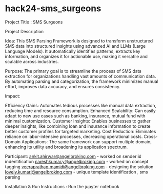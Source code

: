 # hack24-sms_surgeons

Project Title : SMS Surgeons

Project Description

Idea:
This SMS Parsing Framework is designed to transform unstructured SMS data into structured insights using advanced AI and LLMs (Large Language Models). It automatically identifies patterns, extracts key information, and organizes it for actionable use, making it versatile and scalable across industries.

Purpose:
The primary goal is to streamline the process of SMS data extraction for organizations handling vast amounts of communication data. By automating parsing and categorization, the framework minimizes manual effort, improves data accuracy, and ensures consistency.

Impact:

Efficiency Gains: Automates tedious processes like manual data extraction, reducing time and resource consumption.
Enhanced Scalability: Can easily adapt to new use cases such as banking, insurance, mutual fund with minimal customization.
Customer Insights: Enables businesses to gather deeper insights, like combining loan and insurance information to create better customer profiles for targeted marketing.
Cost Reduction: Eliminates reliance on labor-intensive processes, decreasing operational costs.
Cross-Domain Applications: The same framework can support multiple domain, enhancing its utility and broadening its application spectrum.

Participant: 
ankit.ahirwar@angelbroking.com - worked on sender id indentification
nareshkumar.y@angelbroking.com - worked on concept tagging
veeraprathap.mamidi@angelbroking.com - designing the solution
lovely.kumari@angelbroking.com - unique template identification , sms parsing

Installation & Run Instructions : Run the jupyter notebook 


